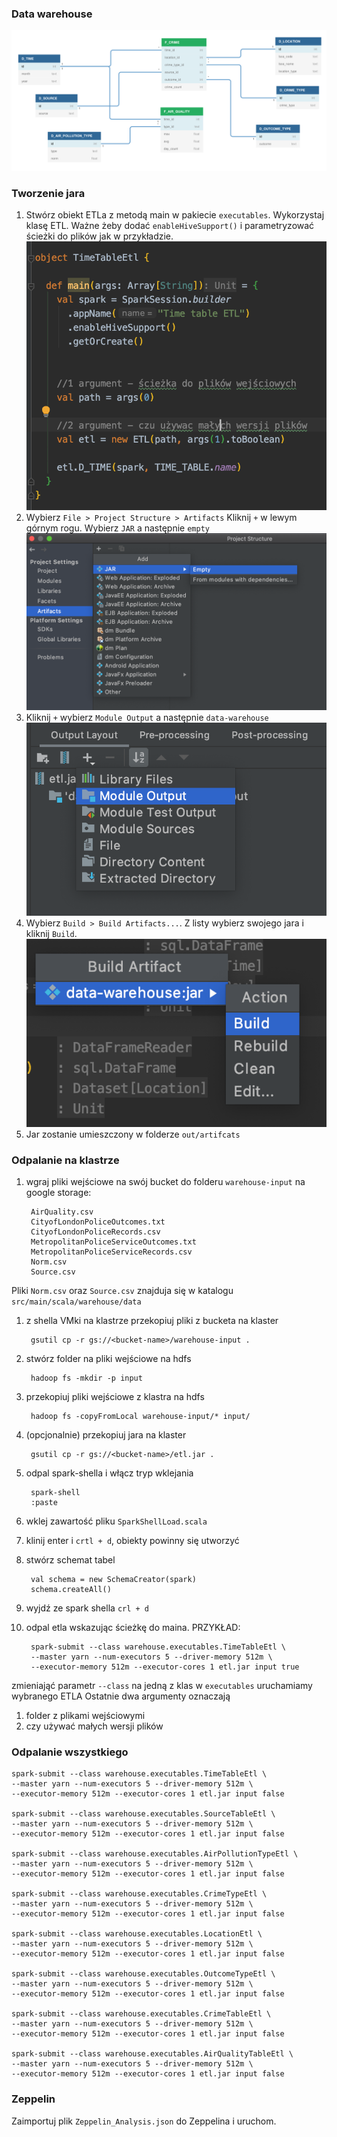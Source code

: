 ### Data warehouse

![schema](readme-assets/updated_schema.png)

### Tworzenie jara
1. Stwórz obiekt ETLa z metodą main w pakiecie `executables`. Wykorzystaj klasę ETL. 
Ważne żeby dodać `enableHiveSupport()` i parametryzować ścieżki do plików jak w przykładzie.
![1](readme-assets/tut7.png)
1. Wybierz `File > Project Structure > Artifacts`
Kliknij `+` w lewym górnym rogu. Wybierz `JAR` a następnie 
`empty`
![2](readme-assets/tut5.png)
1. Kliknij `+` wybierz `Module Output` a następnie `data-warehouse`
![3](readme-assets/tut6.png)
1. Wybierz `Build > Build Artifacts...`. Z listy wybierz swojego jara 
i kliknij `Build`. 
![4](readme-assets/tut4.png)
1. Jar zostanie umieszczony w folderze `out/artifcats`

### Odpalanie na klastrze
1. wgraj pliki wejściowe na swój bucket do folderu `warehouse-input` na google storage:

        AirQuality.csv
        CityofLondonPoliceOutcomes.txt
        CityofLondonPoliceRecords.csv
        MetropolitanPoliceServiceOutcomes.txt
        MetropolitanPoliceServiceRecords.csv
        Norm.csv
        Source.csv
        
Pliki `Norm.csv` oraz `Source.csv` znajduja się w katalogu `src/main/scala/warehouse/data`
    
1. z shella VMki na klastrze przekopiuj pliki z bucketa na klaster 
        
        gsutil cp -r gs://<bucket-name>/warehouse-input .
1. stwórz folder na pliki wejściowe na hdfs 

        hadoop fs -mkdir -p input
1. przekopiuj pliki wejściowe z klastra na hdfs 
        
        hadoop fs -copyFromLocal warehouse-input/* input/
        
1. (opcjonalnie) przekopiuj jara na klaster 
        
        gsutil cp -r gs://<bucket-name>/etl.jar .
 
1. odpal spark-shella i włącz tryp wklejania
    
        spark-shell 
        :paste
        
1. wklej zawartość pliku `SparkShellLoad.scala`
        
1. klinij enter i `crtl + d`, obiekty powinny się utworzyć
1. stwórz schemat tabel 

        val schema = new SchemaCreator(spark)
        schema.createAll()
1. wyjdź ze spark shella `crl + d`
1. odpal etla wskazując ścieżkę do maina. PRZYKŁAD:
        
        spark-submit --class warehouse.executables.TimeTableEtl \
        --master yarn --num-executors 5 --driver-memory 512m \
        --executor-memory 512m --executor-cores 1 etl.jar input true

zmieniająć parametr `--class` na jedną z klas w `executables` uruchamiamy wybranego ETLA 
Ostatnie dwa argumenty oznaczają 
1) folder z plikami wejściowymi 
2) czy używać małych wersji plików 

### Odpalanie wszystkiego 
```
spark-submit --class warehouse.executables.TimeTableEtl \
--master yarn --num-executors 5 --driver-memory 512m \
--executor-memory 512m --executor-cores 1 etl.jar input false

spark-submit --class warehouse.executables.SourceTableEtl \
--master yarn --num-executors 5 --driver-memory 512m \
--executor-memory 512m --executor-cores 1 etl.jar input false

spark-submit --class warehouse.executables.AirPollutionTypeEtl \
--master yarn --num-executors 5 --driver-memory 512m \
--executor-memory 512m --executor-cores 1 etl.jar input false

spark-submit --class warehouse.executables.CrimeTypeEtl \
--master yarn --num-executors 5 --driver-memory 512m \
--executor-memory 512m --executor-cores 1 etl.jar input false

spark-submit --class warehouse.executables.LocationEtl \
--master yarn --num-executors 5 --driver-memory 512m \
--executor-memory 512m --executor-cores 1 etl.jar input false

spark-submit --class warehouse.executables.OutcomeTypeEtl \
--master yarn --num-executors 5 --driver-memory 512m \
--executor-memory 512m --executor-cores 1 etl.jar input false

spark-submit --class warehouse.executables.CrimeTableEtl \
--master yarn --num-executors 5 --driver-memory 512m \
--executor-memory 512m --executor-cores 1 etl.jar input false

spark-submit --class warehouse.executables.AirQualityTableEtl \
--master yarn --num-executors 5 --driver-memory 512m \
--executor-memory 512m --executor-cores 1 etl.jar input false
```
### Zeppelin
Zaimportuj plik `Zeppelin_Analysis.json` do Zeppelina i uruchom.
